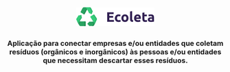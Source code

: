 <h1 align="center" >
    <img alt="" title="" src="mobile\src\assets\logo.png" />
</h1>

<h3 align="center">Aplicação para conectar empresas e/ou entidades que coletam resíduos (orgânicos e inorgânicos) às pessoas e/ou entidades que necessitam descartar esses resíduos.</h3>